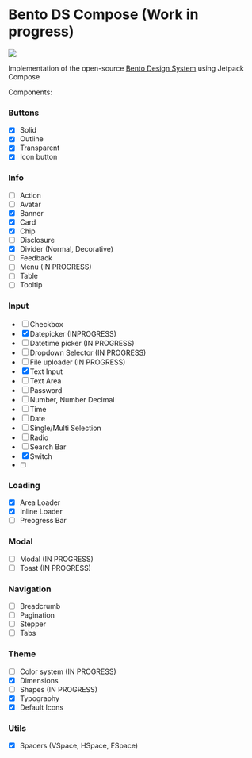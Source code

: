 # Bento DS Compose (Work in progress)

[![](https://jitpack.io/v/Kaizer22/bento-ds-compose.svg)](https://jitpack.io/#Kaizer22/bento-ds-compose)

Implementation of the open-source [Bento Design System](https://www.bento-ds.com/) using Jetpack Compose

Components:

### Buttons
- [x] Solid
- [x] Outline
- [x] Transparent
- [x] Icon button  

### Info
- [ ] Action
- [ ] Avatar
- [x] Banner
- [x] Card
- [x] Chip
- [ ] Disclosure
- [x] Divider (Normal, Decorative)
- [ ] Feedback
- [ ] Menu (IN PROGRESS)
- [ ] Table
- [ ] Tooltip

### Input
- [ ] Checkbox
- [x] Datepicker (INPROGRESS)
- [ ] Datetime picker (IN PROGRESS)
- [ ] Dropdown Selector (IN PROGRESS)
- [ ] File uploader (IN PROGRESS)
- [x] Text Input
- [ ] Text Area
- [ ] Password
- [ ] Number, Number Decimal
- [ ] Time
- [ ] Date
- [ ] Single/Multi Selection
- [ ] Radio
- [ ] Search Bar
- [x] Switch
- [ ]  
### Loading
- [x] Area Loader
- [x] Inline Loader
- [ ] Preogress Bar
### Modal
- [ ] Modal (IN PROGRESS)
- [ ] Toast (IN PROGRESS)
### Navigation
- [ ] Breadcrumb
- [ ] Pagination
- [ ] Stepper
- [ ] Tabs
### Theme
 - [ ] Color system (IN PROGRESS)
 - [x] Dimensions
 - [ ] Shapes (IN PROGRESS)
 - [x] Typography
 - [x] Default Icons
### Utils
- [x] Spacers (VSpace, HSpace, FSpace)
